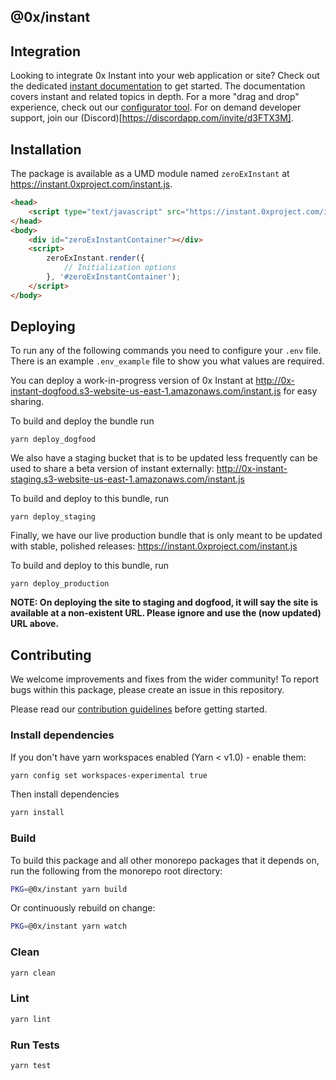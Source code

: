 ## @0x/instant

## Integration

Looking to integrate 0x Instant into your web application or site? Check out the dedicated [instant documentation](https://0xproject.com/wiki#Get-Started-With-Instant) to get started. The documentation covers instant and related topics in depth. For a more "drag and drop" experience, check out our [configurator tool](https://0xproject.com/instant#configure). For on demand developer support, join our (Discord)[https://discordapp.com/invite/d3FTX3M].

## Installation

The package is available as a UMD module named `zeroExInstant` at https://instant.0xproject.com/instant.js.

```html
<head>
    <script type="text/javascript" src="https://instant.0xproject.com/instant.js" charset="utf-8"></script>
</head>
<body>
    <div id="zeroExInstantContainer"></div>
    <script>
        zeroExInstant.render({
            // Initialization options
        }, '#zeroExInstantContainer');
    </script>
</body>
```

## Deploying

To run any of the following commands you need to configure your `.env` file. There is an example `.env_example` file to show you what values are required.

You can deploy a work-in-progress version of 0x Instant at http://0x-instant-dogfood.s3-website-us-east-1.amazonaws.com/instant.js for easy sharing.

To build and deploy the bundle run

```
yarn deploy_dogfood
```

We also have a staging bucket that is to be updated less frequently can be used to share a beta version of instant externally: http://0x-instant-staging.s3-website-us-east-1.amazonaws.com/instant.js

To build and deploy to this bundle, run

```
yarn deploy_staging
```

Finally, we have our live production bundle that is only meant to be updated with stable, polished releases: https://instant.0xproject.com/instant.js

To build and deploy to this bundle, run

```
yarn deploy_production
```

**NOTE: On deploying the site to staging and dogfood, it will say the site is available at a non-existent URL. Please ignore and use the (now updated) URL above.**

## Contributing

We welcome improvements and fixes from the wider community! To report bugs within this package, please create an issue in this repository.

Please read our [contribution guidelines](../../CONTRIBUTING.md) before getting started.

### Install dependencies

If you don't have yarn workspaces enabled (Yarn < v1.0) - enable them:

```bash
yarn config set workspaces-experimental true
```

Then install dependencies

```bash
yarn install
```

### Build

To build this package and all other monorepo packages that it depends on, run the following from the monorepo root directory:

```bash
PKG=@0x/instant yarn build
```

Or continuously rebuild on change:

```bash
PKG=@0x/instant yarn watch
```

### Clean

```bash
yarn clean
```

### Lint

```bash
yarn lint
```

### Run Tests

```bash
yarn test
```
